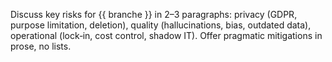 Discuss key risks for {{ branche }} in 2–3 paragraphs:
privacy (GDPR, purpose limitation, deletion), quality (hallucinations, bias, outdated data),
operational (lock‑in, cost control, shadow IT). Offer pragmatic mitigations in prose, no lists.
